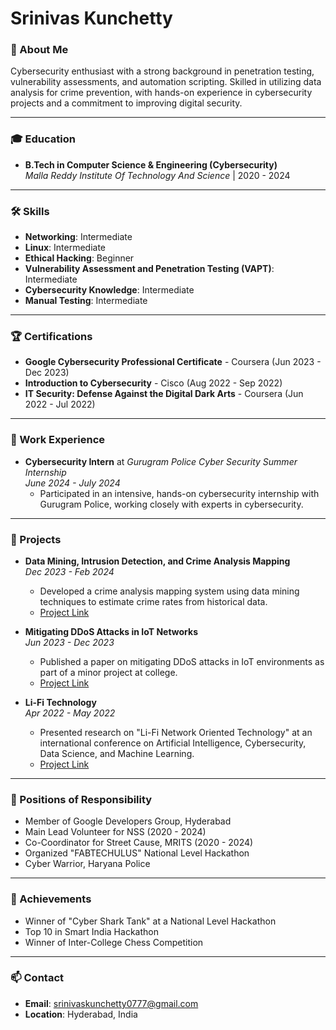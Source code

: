 # Srinivas Kunchetty

### 👋 About Me
Cybersecurity enthusiast with a strong background in penetration testing, vulnerability assessments, and automation scripting. Skilled in utilizing data analysis for crime prevention, with hands-on experience in cybersecurity projects and a commitment to improving digital security.

---

### 🎓 Education
- **B.Tech in Computer Science & Engineering (Cybersecurity)**  
  *Malla Reddy Institute Of Technology And Science* | 2020 - 2024

---

### 🛠 Skills
- **Networking**: Intermediate
- **Linux**: Intermediate
- **Ethical Hacking**: Beginner
- **Vulnerability Assessment and Penetration Testing (VAPT)**: Intermediate
- **Cybersecurity Knowledge**: Intermediate
- **Manual Testing**: Intermediate

---

### 🏆 Certifications
- **Google Cybersecurity Professional Certificate** - Coursera (Jun 2023 - Dec 2023)
- **Introduction to Cybersecurity** - Cisco (Aug 2022 - Sep 2022)
- **IT Security: Defense Against the Digital Dark Arts** - Coursera (Jun 2022 - Jul 2022)

---

### 💼 Work Experience
- **Cybersecurity Intern** at *Gurugram Police Cyber Security Summer Internship*  
  *June 2024 - July 2024*  
  - Participated in an intensive, hands-on cybersecurity internship with Gurugram Police, working closely with experts in cybersecurity.

---

### 📂 Projects

- **Data Mining, Intrusion Detection, and Crime Analysis Mapping**  
  *Dec 2023 - Feb 2024*  
  - Developed a crime analysis mapping system using data mining techniques to estimate crime rates from historical data.  
  - [Project Link](https://drive.google.com/drive/folders/1N3Sra0KbZtzl2OswA1FBUJyrvIYQ_Y1Q)

- **Mitigating DDoS Attacks in IoT Networks**  
  *Jun 2023 - Dec 2023*  
  - Published a paper on mitigating DDoS attacks in IoT environments as part of a minor project at college.  
  - [Project Link](https://drive.google.com/drive/folders/1im2we7TU39Uu0EvkOV3nC543CqaIptMN)

- **Li-Fi Technology**  
  *Apr 2022 - May 2022*  
  - Presented research on "Li-Fi Network Oriented Technology" at an international conference on Artificial Intelligence, Cybersecurity, Data Science, and Machine Learning.  
  - [Project Link](https://drive.google.com/drive/folders/1M8h7KYx-p__pHtszKnMFrUAoLACuiHhb?usp=sharing)

---

### 📜 Positions of Responsibility
- Member of Google Developers Group, Hyderabad
- Main Lead Volunteer for NSS (2020 - 2024)
- Co-Coordinator for Street Cause, MRITS (2020 - 2024)
- Organized "FABTECHULUS" National Level Hackathon
- Cyber Warrior, Haryana Police

---

### 🏅 Achievements
- Winner of "Cyber Shark Tank" at a National Level Hackathon
- Top 10 in Smart India Hackathon
- Winner of Inter-College Chess Competition

---

### 📫 Contact
- **Email**: srinivaskunchetty0777@gmail.com
- **Location**: Hyderabad, India
